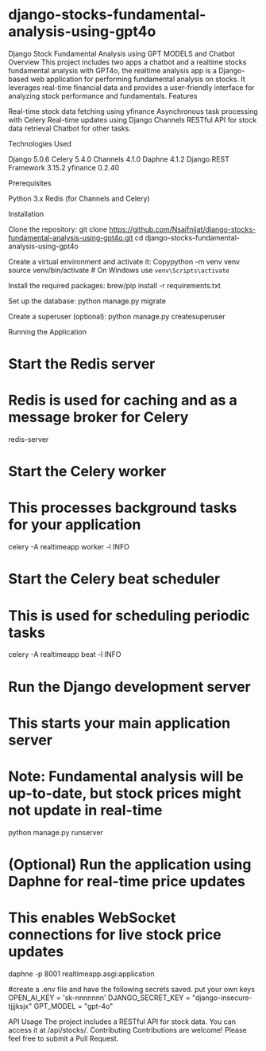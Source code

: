# django-stocks-fundamental-analysis-using-gpt4o
Django Stock Fundamental Analysis using GPT MODELS and  Chatbot
Overview
This project includes two apps a chatbot and a realtime stocks fundamental analysis with GPT4o, the realtime analysis app is a Django-based web application for performing fundamental analysis on stocks. It leverages real-time financial data and provides a user-friendly interface for analyzing stock performance and fundamentals.
Features

Real-time stock data fetching using yfinance
Asynchronous task processing with Celery
Real-time updates using Django Channels
RESTful API for stock data retrieval
Chatbot for other tasks.

Technologies Used

Django 5.0.6
Celery 5.4.0
Channels 4.1.0
Daphne 4.1.2
Django REST Framework 3.15.2
yfinance 0.2.40

Prerequisites

Python 3.x
Redis (for Channels and Celery)

Installation

Clone the repository:
git clone https://github.com/Nsaifnijat/django-stocks-fundamental-analysis-using-gpt4o.git
cd django-stocks-fundamental-analysis-using-gpt4o

Create a virtual environment and activate it:
Copypython -m venv venv
source venv/bin/activate  # On Windows use `venv\Scripts\activate`

Install the required packages:
brew/pip install -r requirements.txt

Set up the database:
python manage.py migrate

Create a superuser (optional):
python manage.py createsuperuser


Running the Application

# Start the Redis server
# Redis is used for caching and as a message broker for Celery
redis-server

# Start the Celery worker
# This processes background tasks for your application
celery -A realtimeapp worker -l INFO

# Start the Celery beat scheduler
# This is used for scheduling periodic tasks
celery -A realtimeapp beat -l INFO

# Run the Django development server
# This starts your main application server
# Note: Fundamental analysis will be up-to-date, but stock prices might not update in real-time
python manage.py runserver

# (Optional) Run the application using Daphne for real-time price updates
# This enables WebSocket connections for live stock price updates
daphne -p 8001 realtimeapp.asgi:application



#create a .env file and have the following secrets saved. put your own keys
OPEN_AI_KEY = 'sk-nnnnnnn'
DJANGO_SECRET_KEY = "django-insecure-tjjjksjx"
GPT_MODEL =  "gpt-4o"




API Usage
The project includes a RESTful API for stock data. You can access it at /api/stocks/.
Contributing
Contributions are welcome! Please feel free to submit a Pull Request.
